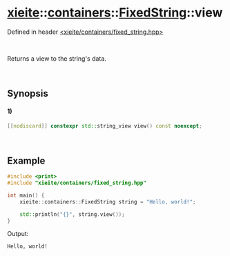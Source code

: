 # [xieite](../../../../../../xieite.md)\:\:[containers](../../../../../../containers.md)\:\:[FixedString<characters>](../../../../fixed_string.md)\:\:view
Defined in header [<xieite/containers/fixed_string.hpp>](../../../../../../../include/xieite/containers/fixed_string.hpp)

&nbsp;

Returns a view to the string's data.

&nbsp;

## Synopsis
#### 1)
```cpp
[[nodiscard]] constexpr std::string_view view() const noexcept;
```

&nbsp;

## Example
```cpp
#include <print>
#include "xieite/containers/fixed_string.hpp"

int main() {
    xieite::containers::FixedString string = "Hello, world!";

    std::println("{}", string.view());
}
```
Output:
```
Hello, world!
```
